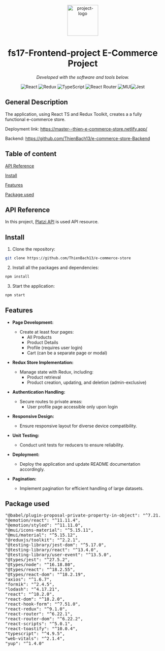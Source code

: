 <p align="center">
  <img src="https://user-images.githubusercontent.com/6764957/52892445-9045cf80-3136-11e9-9d5e-a1c47e505372.png" width="100" alt="project-logo">
</p>
<p align="center">
    <h1 align="center">fs17-Frontend-project E-Commerce Project</h1>
</p>
<p align="center"> <em>Developed with the software and tools below.</em>
</p>
<p align="center">
<img src="https://img.shields.io/badge/React-20232A?style=for-the-badge&logo=react&logoColor=61DAFB" alt="React">
<img src="https://img.shields.io/badge/Redux-593D88?style=for-the-badge&logo=redux&logoColor=white" alt="Redux">
<img src="https://img.shields.io/badge/TypeScript-007ACC?style=for-the-badge&logo=typescript&logoColor=white" alt="TypeScript">
<img src="https://img.shields.io/badge/React_Router-CA4245?style=for-the-badge&logo=react-router&logoColor=white" alt="React Router">
<img src="https://img.shields.io/badge/Material%20UI-007FFF?style=for-the-badge&logo=mui&logoColor=white" alt="MUI"><img src="https://img.shields.io/badge/Jest-C21325?style=for-the-badge&logo=jest&logoColor=white" alt="Jest">
</p>

## General Description

The application, using React TS and Redux Toolkit, creates a a fully functional e-commerce store.

Deployment link: https://master--thien-e-commerce-store.netlify.app/

Backend: https://github.com/ThienBach13/e-commerce-store-Backend

## Table of content

[API Reference](#api-reference)

[Install](#install)

[Features](#features)

[Package used](#package-used)

## API Reference

In this project, [Platzi API](https://fakeapi.platzi.com/) is used API resource.

## Install

1. Clone the repository:

```sh
git clone https://github.com/ThienBach13/e-commerce-store
```

2. Install all the packages and dependencies:

```sh
npm install
```

3. Start the application:

```sh
npm start
```

## Features

- **Page Development:**

  - Create at least four pages:
    - All Products
    - Product Details
    - Profile (requires user login)
    - Cart (can be a separate page or modal)

- **Redux Store Implementation:**

  - Manage state with Redux, including:
    - Product retrieval
    - Product creation, updating, and deletion (admin-exclusive)

- **Authentication Handling:**

  - Secure routes to private areas:
    - User profile page accessible only upon login

- **Responsive Design:**

  - Ensure responsive layout for diverse device compatibility.

- **Unit Testing:**

  - Conduct unit tests for reducers to ensure reliability.

- **Deployment:**

  - Deploy the application and update README documentation accordingly.

- **Pagination:**
  - Implement pagination for efficient handling of large datasets.

## Package used

<pre>
"@babel/plugin-proposal-private-property-in-object": "^7.21.11",
"@emotion/react": "^11.11.4",
"@emotion/styled": "^11.11.0",
"@mui/icons-material": "^5.15.11",
"@mui/material": "^5.15.12",
"@reduxjs/toolkit": "^2.2.1",
"@testing-library/jest-dom": "^5.17.0",
"@testing-library/react": "^13.4.0",
"@testing-library/user-event": "^13.5.0",
"@types/jest": "^27.5.2",
"@types/node": "^16.18.80",
"@types/react": "^18.2.55",
"@types/react-dom": "^18.2.19",
"axios": "^1.6.7",
"formik": "^2.4.5",
"lodash": "^4.17.21",
"react": "^18.2.0",
"react-dom": "^18.2.0",
"react-hook-form": "^7.51.0",
"react-redux": "^9.1.0",
"react-router": "^6.22.1",
"react-router-dom": "^6.22.2",
"react-scripts": "^5.0.1",
"react-toastify": "^10.0.4",
"typescript": "^4.9.5",
"web-vitals": "^2.1.4",
"yup": "^1.4.0"
</pre>
